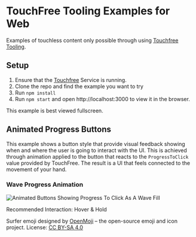# TouchFree Tooling Examples for Web

Examples of touchless content only possible through using [Touchfree Tooling](https://github.com/ultraleap/TouchFree).

## Setup

1. Ensure that the [Touchfree](https://github.com/ultraleap/TouchFree) Service is running.
2. Clone the repo and find the example you want to try
3. Run `npm install`
4. Run `npm start` and open http://localhost:3000 to view it in the browser.

This example is best viewed fullscreen.

## Animated Progress Buttons

This example shows a button style that provide visual feedback showing when and where the user is going to interact with the UI. This is achieved through animation applied to the button that reacts to the `ProgressToClick` value provided by TouchFree. The result is a UI that feels connected to the movement of your hand.

### Wave Progress Animation
![Animated Buttons Showing Progress To Click As A Wave Fill](public/media/wave-fill.gif)

Recommended Interaction: Hover & Hold

Surfer emoji designed by [OpenMoji](https://openmoji.org/) – the open-source emoji and icon project. License: [CC BY-SA 4.0](https://creativecommons.org/licenses/by-sa/4.0/#)